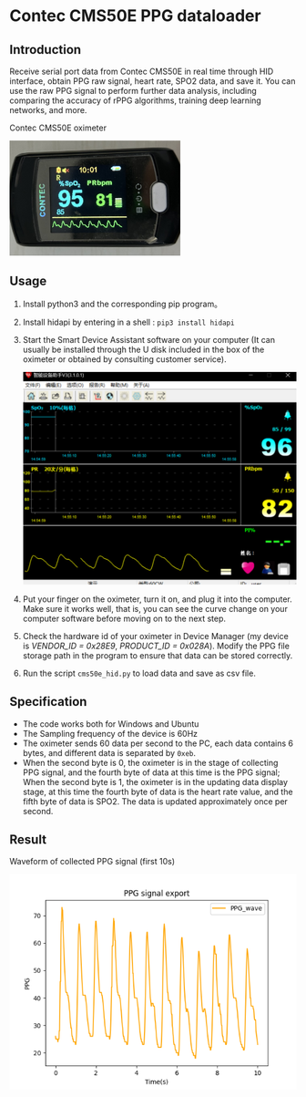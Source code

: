 # Contec CMS50E PPG dataloader

## Introduction

Receive serial port data from Contec CMS50E in real time through HID interface, obtain PPG raw signal, heart rate, SPO2 data, and save it. You can use the raw PPG signal to perform further data analysis, including comparing the accuracy of rPPG algorithms, training deep learning networks, and more.

Contec CMS50E oximeter

<img src="https://github.com/SunHaixin0324/CMS50E_PPG_loader/blob/master/figures/oximeter.jpg" width="300" /> 

## Usage

1. Install python3 and the corresponding pip program。

2. Install hidapi by entering in a shell : `pip3 install hidapi`

3. Start the Smart Device Assistant software on your computer (It can usually be installed through the U disk included in the box of the oximeter or obtained by consulting customer service).

   <img src="https://github.com/SunHaixin0324/CMS50E_PPG_loader/blob/master/figures/Smart%20Device%20Assistant.PNG" width="500" /> 

4. Put your finger on the oximeter, turn it on, and plug it into the computer. Make sure it works well, that is, you can see the curve change on your computer software before moving on to the next step.

5. Check the hardware id of your oximeter in Device Manager (my device is *VENDOR_ID = 0x28E9*, *PRODUCT_ID = 0x028A*). Modify the PPG file storage path in the program to ensure that data can be stored correctly.

6.  Run the script `cms50e_hid.py` to load data and save as csv file.

## Specification

- The code works both for Windows and Ubuntu
- The Sampling frequency of the device is 60Hz
- The oximeter sends 60 data per second to the PC, each data contains 6 bytes, and different data is separated by `0xeb`.
- When the second byte is 0, the oximeter is in the stage of collecting PPG signal, and the fourth byte of data at this time is the PPG signal; When the second byte is 1, the oximeter is in the updating data display stage, at this time the fourth byte of data is the heart rate value, and the fifth byte of data is SPO2. The data is updated approximately once per second.

## Result

Waveform of collected PPG signal (first 10s)

<img src="https://github.com/SunHaixin0324/CMS50E_PPG_loader/blob/master/figures/PPG%20waveform.PNG" width="800" /> 